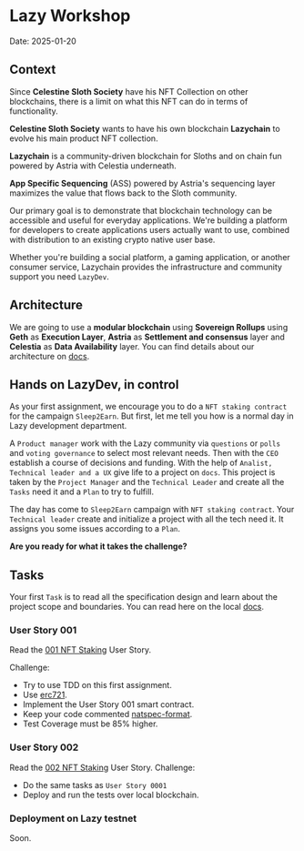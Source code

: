 # Lazy Workshop

Date: 2025-01-20

## Context

Since **Celestine Sloth Society** have his NFT Collection on other blockchains, there is a limit on what this NFT can do in terms of functionality.

**Celestine Sloth Society** wants to have his own blockchain **Lazychain** to evolve his main product NFT collection.

**Lazychain** is a community-driven blockchain for Sloths and on chain fun powered by Astria with Celestia underneath.

**App Specific Sequencing** (ASS) powered by Astria's sequencing layer maximizes the value that flows back to the Sloth community.

Our primary goal is to demonstrate that blockchain technology can be accessible and useful for everyday applications.
We're building a platform for developers to create applications users actually want to use, combined with distribution to an existing crypto native user base.

Whether you're building a social platform, a gaming application, or another consumer service, Lazychain provides the infrastructure and community support you need `LazyDev`.

## Architecture

We are going to use a **modular blockchain** using **Sovereign Rollups** using **Geth** as **Execution Layer**, **Astria** as **Settlement and consensus** layer and **Celestia** as **Data Availability** layer. You can find details about our architecture on [docs](https://github.com/Lazychain/docs/blob/main/learn/adr/0013-astria.md#architecture).

## Hands on LazyDev, in control

As your first assignment, we encourage you to do a `NFT staking contract` for the campaign `Sleep2Earn`.
But first, let me tell you how is a normal day in Lazy development department.

A `Product manager` work with the Lazy community via `questions` or `polls` and `voting governance` to select most relevant needs.
Then with the `CEO` establish a course of decisions and funding.
With the help of `Analist, Technical leader and a UX` give life to a project on `docs`.
This project is taken by the `Project Manager` and the `Technical Leader` and create all the `Tasks` need it and a `Plan` to try to fulfill.

The day has come to `Sleep2Earn` campaign with `NFT staking contract`.
Your `Technical leader` create and initialize a project with all the tech need it. 
It assigns you some issues according to a `Plan`.

**Are you ready for what it takes the challenge?**

## Tasks

Your first `Task` is to read all the specification design and learn about the project scope and boundaries.
You can read here on the local [docs](docs/specifications.md).

### User Story 001

Read the [001 NFT Staking](docs/stories/0001-nft-staking.md) User Story.

Challenge:

- Try to use TDD on this first assignment.
- Use [erc721](https://docs.openzeppelin.com/contracts/5.x/erc721).
- Implement the User Story 001 smart contract.
- Keep your code commented [natspec-format](https://docs.soliditylang.org/en/latest/natspec-format.html).
- Test Coverage must be 85% higher.

### User Story 002

Read the [002 NFT Staking](docs/stories/0002-nft-unstaking.md) User Story.
Challenge:

- Do the same tasks as `User Story 0001`
- Deploy and run the tests over local blockchain.

### Deployment on Lazy testnet

Soon.
